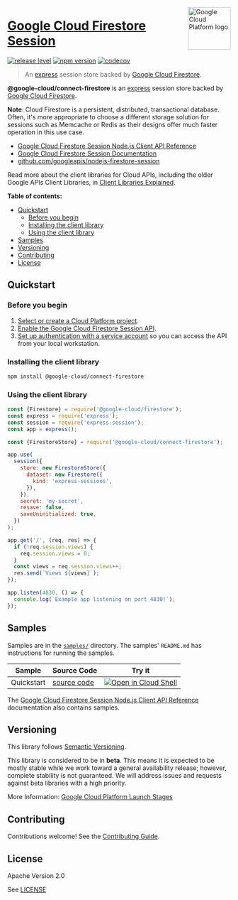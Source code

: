 [//]: # "This README.md file is auto-generated, all changes to this file will be lost."
[//]: # "To regenerate it, use `python -m synthtool`."
<img src="https://avatars2.githubusercontent.com/u/2810941?v=3&s=96" alt="Google Cloud Platform logo" title="Google Cloud Platform" align="right" height="96" width="96"/>

# [Google Cloud Firestore Session](https://github.com/googleapis/nodejs-firestore-session)


[![release level](https://img.shields.io/badge/release%20level-beta-yellow.svg?style=flat)](https://cloud.google.com/terms/launch-stages)
[![npm version](https://img.shields.io/npm/v/@google-cloud/connect-firestore.svg)](https://www.npmjs.org/package/@google-cloud/connect-firestore)
[![codecov](https://img.shields.io/codecov/c/github/googleapis/nodejs-firestore-session/master.svg?style=flat)](https://codecov.io/gh/googleapis/nodejs-firestore-session)




> An [express](http://expressjs.com/) session store backed by [Google Cloud Firestore][product-docs].

**@google-cloud/connect-firestore** is an [express](http://expressjs.com/)
session store backed by [Google Cloud Firestore][product-docs].

**Note**: Cloud Firestore is a persistent, distributed, transactional database.
Often, it's more appropriate to choose a different storage solution for sessions
such as Memcache or Redis as their designs offer much faster operation in this
use case.


* [Google Cloud Firestore Session Node.js Client API Reference][client-docs]
* [Google Cloud Firestore Session Documentation][product-docs]
* [github.com/googleapis/nodejs-firestore-session](https://github.com/googleapis/nodejs-firestore-session)

Read more about the client libraries for Cloud APIs, including the older
Google APIs Client Libraries, in [Client Libraries Explained][explained].

[explained]: https://cloud.google.com/apis/docs/client-libraries-explained

**Table of contents:**


* [Quickstart](#quickstart)
  * [Before you begin](#before-you-begin)
  * [Installing the client library](#installing-the-client-library)
  * [Using the client library](#using-the-client-library)
* [Samples](#samples)
* [Versioning](#versioning)
* [Contributing](#contributing)
* [License](#license)

## Quickstart

### Before you begin

1.  [Select or create a Cloud Platform project][projects].
1.  [Enable the Google Cloud Firestore Session API][enable_api].
1.  [Set up authentication with a service account][auth] so you can access the
    API from your local workstation.

### Installing the client library

```bash
npm install @google-cloud/connect-firestore
```


### Using the client library

```javascript
const {Firestore} = require('@google-cloud/firestore');
const express = require('express');
const session = require('express-session');
const app = express();

const {FirestoreStore} = require('@google-cloud/connect-firestore');

app.use(
  session({
    store: new FirestoreStore({
      dataset: new Firestore({
        kind: 'express-sessions',
      }),
    }),
    secret: 'my-secret',
    resave: false,
    saveUninitialized: true,
  })
);

app.get('/', (req, res) => {
  if (!req.session.views) {
    req.session.views = 0;
  }
  const views = req.session.views++;
  res.send(`Views ${views}`);
});

app.listen(4830, () => {
  console.log(`Example app listening on port 4830!`);
});

```



## Samples

Samples are in the [`samples/`](https://github.com/googleapis/nodejs-firestore-session/tree/master/samples) directory. The samples' `README.md`
has instructions for running the samples.

| Sample                      | Source Code                       | Try it |
| --------------------------- | --------------------------------- | ------ |
| Quickstart | [source code](https://github.com/googleapis/nodejs-firestore-session/blob/master/samples/quickstart.js) | [![Open in Cloud Shell][shell_img]](https://console.cloud.google.com/cloudshell/open?git_repo=https://github.com/googleapis/nodejs-firestore-session&page=editor&open_in_editor=samples/quickstart.js,samples/README.md) |



The [Google Cloud Firestore Session Node.js Client API Reference][client-docs] documentation
also contains samples.

## Versioning

This library follows [Semantic Versioning](http://semver.org/).



This library is considered to be in **beta**. This means it is expected to be
mostly stable while we work toward a general availability release; however,
complete stability is not guaranteed. We will address issues and requests
against beta libraries with a high priority.




More Information: [Google Cloud Platform Launch Stages][launch_stages]

[launch_stages]: https://cloud.google.com/terms/launch-stages

## Contributing

Contributions welcome! See the [Contributing Guide](https://github.com/googleapis/nodejs-firestore-session/blob/master/CONTRIBUTING.md).

## License

Apache Version 2.0

See [LICENSE](https://github.com/googleapis/nodejs-firestore-session/blob/master/LICENSE)

[client-docs]: https://googleapis.dev/nodejs/firestore-session/latest
[product-docs]: https://cloud.google.com/firestore
[shell_img]: https://gstatic.com/cloudssh/images/open-btn.png
[projects]: https://console.cloud.google.com/project
[billing]: https://support.google.com/cloud/answer/6293499#enable-billing
[enable_api]: https://console.cloud.google.com/flows/enableapi?apiid=firestore.googleapis.com
[auth]: https://cloud.google.com/docs/authentication/getting-started
